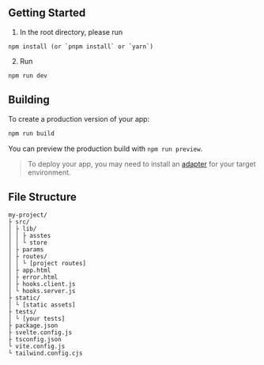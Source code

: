 
## Getting Started

1. In the root directory, please run 

```
npm install (or `pnpm install` or `yarn`)
```

2. Run 

```
npm run dev
```

## Building

To create a production version of your app:

```bash
npm run build
```

You can preview the production build with `npm run preview`.

> To deploy your app, you may need to install an [adapter](https://kit.svelte.dev/docs/adapters) for your target environment.

## File Structure
```
my-project/
├ src/
│ ├ lib/
│ │ ├ asstes
│ │ └ store
│ ├ params
│ ├ routes/
│ │ └ [project routes]
│ ├ app.html
│ ├ error.html
│ ├ hooks.client.js
│ └ hooks.server.js
├ static/
│ └ [static assets]
├ tests/
│ └ [your tests]
├ package.json
├ svelte.config.js
├ tsconfig.json
└ vite.config.js
└ tailwind.config.cjs
```
